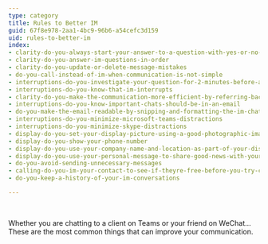 ```yaml
---
type: category
title: Rules to Better IM
guid: 67f8e978-2aa1-4bc9-96b6-a54cefc3d159
uid: rules-to-better-im
index:
- clarity-do-you-always-start-your-answer-to-a-question-with-yes-or-no-first-then-give-your-opinion
- clarity-do-you-answer-im-questions-in-order
- clarity-do-you-update-or-delete-message-mistakes
- do-you-call-instead-of-im-when-communication-is-not-simple
- interruptions-do-you-investigate-your-question-for-2-minutes-before-asking-someone-on-im
- interruptions-do-you-know-that-im-interrupts
- clarity-do-you-make-the-communication-more-efficient-by-referring-back-to-a-subject-of-an-email
- interruptions-do-you-know-important-chats-should-be-in-an-email
- do-you-make-the-email-readable-by-snipping-and-formatting-the-im-chat
- interruptions-do-you-minimize-microsoft-teams-distractions
- interruptions-do-you-minimize-skype-distractions
- display-do-you-set-your-display-picture-using-a-good-photographic-image-of-yourself
- display-do-you-show-your-phone-number
- display-do-you-use-your-company-name-and-location-as-part-of-your-display-name
- display-do-you-use-your-personal-message-to-share-good-news-with-your-contacts
- do-you-avoid-sending-unnecessary-messages
- calling-do-you-im-your-contact-to-see-if-theyre-free-before-you-try-calling-them
- do-you-keep-a-history-of-your-im-conversations

---
```

<p>​​<br></p>
<p>Whether you are chatting to a client on Teams or your friend on WeChat… These are the most common things that can improve your communication.​<br></p>

